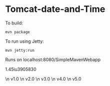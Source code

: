 # Tomcat-date-and-Time

To build:

```mvn package```

To run using Jetty:

```mvn jetty:run```

Runs on localhost:8080/SimpleMavenWebapp


1.45iu3905830

\n v1.0
\n v2.0
\n v3.0
\n v4.0
\n v5.0
